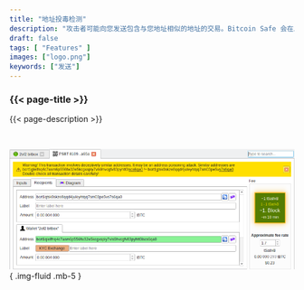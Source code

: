 ```yaml
---
title: "地址投毒检测"
description: "攻击者可能向您发送包含与您地址相似的地址的交易。Bitcoin Safe 会在发生这种情况时提醒您"
draft: false
tags: [ "Features" ]
images: ["logo.png"]
keywords: ["发送"]
---
```


### {{< page-title >}} 
{{< page-description >}} 

<br>



![](logo.png)
{ .img-fluid .mb-5 }